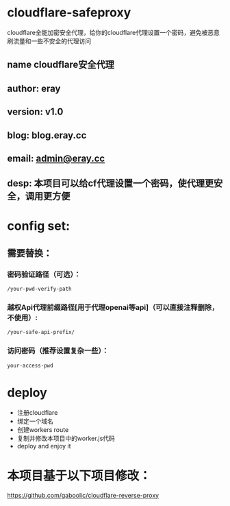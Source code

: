 # cloudflare-safeproxy
cloudflare全能加密安全代理，给你的cloudflare代理设置一个密码，避免被恶意刷流量和一些不安全的代理访问

## name cloudflare安全代理
## author: eray
## version: v1.0
## blog: blog.eray.cc
## email: admin@eray.cc
## desp: 本项目可以给cf代理设置一个密码，使代理更安全，调用更方便

# config set:
## 需要替换：
### 密码验证路径（可选）：
```
/your-pwd-verify-path
```
### 越权Api代理前缀路径[用于代理openai等api]（可以直接注释删除，不使用）:
```
/your-safe-api-prefix/
```
### 访问密码（推荐设置复杂一些）：
```
your-access-pwd
```
# deploy
- 注册cloudflare
- 绑定一个域名
- 创建workers route
- 复制并修改本项目中的worker.js代码
- deploy and enjoy it

# 本项目基于以下项目修改：
https://github.com/gaboolic/cloudflare-reverse-proxy

